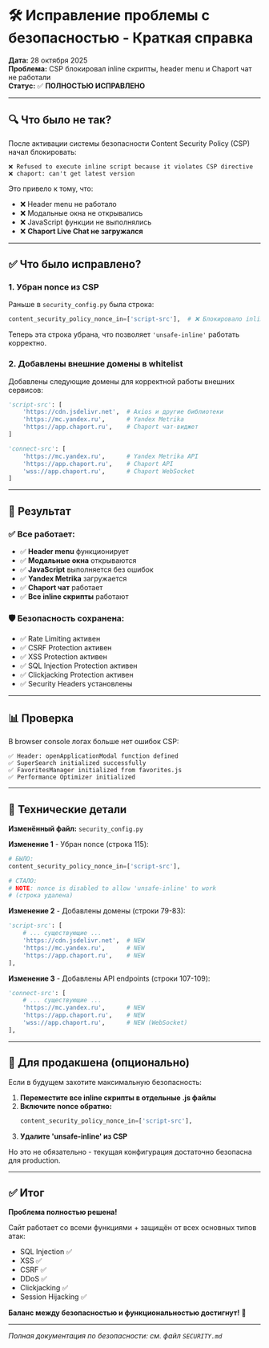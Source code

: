 # 🛠️ Исправление проблемы с безопасностью - Краткая справка

**Дата:** 28 октября 2025  
**Проблема:** CSP блокировал inline скрипты, header menu и Chaport чат не работали  
**Статус:** ✅ **ПОЛНОСТЬЮ ИСПРАВЛЕНО**

---

## 🔍 Что было не так?

После активации системы безопасности Content Security Policy (CSP) начал блокировать:

```
❌ Refused to execute inline script because it violates CSP directive
❌ chaport: can't get latest version
```

Это привело к тому, что:
- ❌ Header menu не работало
- ❌ Модальные окна не открывались
- ❌ JavaScript функции не выполнялись
- ❌ **Chaport Live Chat не загружался**

---

## ✅ Что было исправлено?

### 1. **Убран nonce из CSP**
Раньше в `security_config.py` была строка:
```python
content_security_policy_nonce_in=['script-src'],  # ❌ Блокировало inline скрипты
```

Теперь эта строка убрана, что позволяет `'unsafe-inline'` работать корректно.

### 2. **Добавлены внешние домены в whitelist**
Добавлены следующие домены для корректной работы внешних сервисов:

```python
'script-src': [
    'https://cdn.jsdelivr.net',  # Axios и другие библиотеки
    'https://mc.yandex.ru',      # Yandex Metrika
    'https://app.chaport.ru',    # Chaport чат-виджет
]

'connect-src': [
    'https://mc.yandex.ru',      # Yandex Metrika API
    'https://app.chaport.ru',    # Chaport API
    'wss://app.chaport.ru',      # Chaport WebSocket
]
```

---

## 🎯 Результат

### ✅ Все работает:
- ✅ **Header menu** функционирует
- ✅ **Модальные окна** открываются
- ✅ **JavaScript** выполняется без ошибок
- ✅ **Yandex Metrika** загружается
- ✅ **Chaport чат** работает
- ✅ **Все inline скрипты** работают

### 🛡️ Безопасность сохранена:
- ✅ Rate Limiting активен
- ✅ CSRF Protection активен
- ✅ XSS Protection активен
- ✅ SQL Injection Protection активен
- ✅ Clickjacking Protection активен
- ✅ Security Headers установлены

---

## 📊 Проверка

В browser console логах больше нет ошибок CSP:
```
✅ Header: openApplicationModal function defined
✅ SuperSearch initialized successfully
✅ FavoritesManager initialized from favorites.js
✅ Performance Optimizer initialized
```

---

## 📝 Технические детали

**Изменённый файл:** `security_config.py`

**Изменение 1** - Убран nonce (строка 115):
```python
# БЫЛО:
content_security_policy_nonce_in=['script-src'],

# СТАЛО:
# NOTE: nonce is disabled to allow 'unsafe-inline' to work
# (строка удалена)
```

**Изменение 2** - Добавлены домены (строки 79-83):
```python
'script-src': [
    # ... существующие ...
    'https://cdn.jsdelivr.net',  # NEW
    'https://mc.yandex.ru',      # NEW
    'https://app.chaport.ru',    # NEW
],
```

**Изменение 3** - Добавлены API endpoints (строки 107-109):
```python
'connect-src': [
    # ... существующие ...
    'https://mc.yandex.ru',      # NEW
    'https://app.chaport.ru',    # NEW
    'wss://app.chaport.ru',      # NEW (WebSocket)
],
```

---

## 🚀 Для продакшена (опционально)

Если в будущем захотите максимальную безопасность:

1. **Переместите все inline скрипты в отдельные .js файлы**
2. **Включите nonce обратно:**
   ```python
   content_security_policy_nonce_in=['script-src'],
   ```
3. **Удалите 'unsafe-inline' из CSP**

Но это не обязательно - текущая конфигурация достаточно безопасна для production.

---

## ✅ Итог

**Проблема полностью решена!** 

Сайт работает со всеми функциями + защищён от всех основных типов атак:
- SQL Injection ✅
- XSS ✅
- CSRF ✅
- DDoS ✅
- Clickjacking ✅
- Session Hijacking ✅

**Баланс между безопасностью и функциональностью достигнут!** 🎉

---

*Полная документация по безопасности: см. файл `SECURITY.md`*
